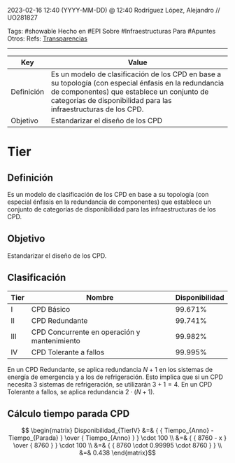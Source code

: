 2023-02-16 12:40 (YYYY-MM-DD) @ 12:40
Rodríguez López, Alejandro // UO281827

Tags:
	#showable
	Hecho en #EPI
	Sobre #Infraestructuras 
	Para #Apuntes
	Otros:
	Refs:
		[Transparencias](https://www.campusvirtual.uniovi.es/pluginfile.php/133670/mod_resource/content/11/Tema-02-CPD.pdf#page=52) 
<hr>

| Key | Value |
| --- | --- |
| Definición | Es un modelo de clasificación de los CPD en base a su topología (con especial énfasis en la redundancia de componentes) que establece un conjunto de categorías de disponibilidad para las infraestructuras de los CPD. |
| Objetivo | Estandarizar el diseño de los CPD |

# Tier
## Definición
Es un modelo de clasificación de los CPD en base a su topología (con especial énfasis en la redundancia de componentes) que establece un conjunto de categorías de disponibilidad para las infraestructuras de los CPD.

## Objetivo
Estandarizar el diseño de los CPD.

## Clasificación
| Tier | Nombre | Disponibilidad |
| --- | --- | --- |
| I | CPD Básico | 99.671% |
| II | CPD Redundante | 99.741% |
| III | CPD Concurrente en operación y mantenimiento | 99.982% |
| IV | CPD Tolerante a fallos | 99.995% |

En un CPD Redundante, se aplica redundancia $N+1$ en los sistemas de energía de emergencia y a los de refrigeración. Esto implica que si un CPD necesita $3$ sistemas de refrigeración, se utilizarán $3+1=4$.
En un CPD Tolerante a fallos, se aplica redundancia $2 \cdot (N+1)$.

## Cálculo tiempo parada CPD
$$
\begin{matrix}
Disponibilidad_{TierIV} &=& { { Tiempo_{Anno} - Tiempo_{Parada} } \over { Tiempo_{Anno} } } \cdot 100 \\
&=& { { 8760 - x } \over { 8760 } } \cdot 100 \\
&=& { { 8760 \cdot 0.99995 \cdot 8760 } } \\
&=& 0.438
\end{matrix}$$
